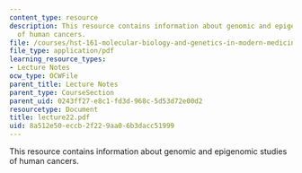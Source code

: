 ```yaml
---
content_type: resource
description: This resource contains information about genomic and epigenomic studies
  of human cancers.
file: /courses/hst-161-molecular-biology-and-genetics-in-modern-medicine-fall-2007/8a512e50eccb2f229aa06b3dacc51999_lecture22.pdf
file_type: application/pdf
learning_resource_types:
- Lecture Notes
ocw_type: OCWFile
parent_title: Lecture Notes
parent_type: CourseSection
parent_uid: 0243ff27-e8c1-fd3d-968c-5d53d72e00d2
resourcetype: Document
title: lecture22.pdf
uid: 8a512e50-eccb-2f22-9aa0-6b3dacc51999
---
```

This resource contains information about genomic and epigenomic studies of human cancers.


